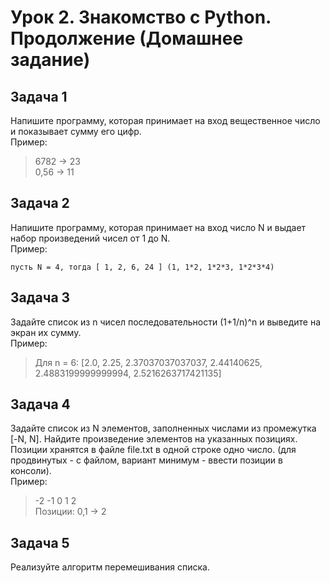 # Урок 2. Знакомство с Python. Продолжение (Домашнее задание)
## Задача 1
Напишите программу, которая принимает на вход вещественное число и показывает сумму его цифр.  
Пример:
>6782 -> 23  
>0,56 -> 11

## Задача 2
Напишите программу, которая принимает на вход число N и выдает набор произведений чисел от 1 до N.  
Пример: 
``` 
пусть N = 4, тогда [ 1, 2, 6, 24 ] (1, 1*2, 1*2*3, 1*2*3*4)
```

## Задача 3
Задайте список из n чисел последовательности (1+1/n)^n и выведите на экран их сумму.  
Пример:  
>Для n = 6: [2.0, 2.25, 2.37037037037037, 2.44140625, 2.4883199999999994, 2.5216263717421135]

## Задача 4
Задайте список из N элементов, заполненных числами из промежутка [-N, N]. Найдите произведение элементов на указанных позициях. 
Позиции хранятся в файле file.txt в одной строке одно число.
(для продвинутых - с файлом, вариант минимум - ввести позиции в консоли).  
Пример:
>-2 -1 0 1 2  
>Позиции: 0,1 -> 2

## Задача 5
Реализуйте алгоритм перемешивания списка.

